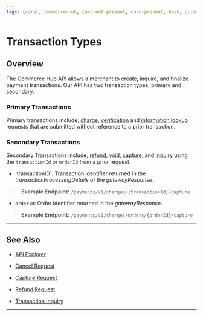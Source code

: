 ```yaml
---
tags: [carat, commerce-hub, card-not-present, card-present, hash, primary-transactions, secondary-transactions]
---
```


# Transaction Types

## Overview

The Commerce Hub API allows a merchant to create, inquire, and finalize payment transactions. Our API has two transaction types; primary and secondary.

### Primary Transactions

Primary transactions include; [charge](?path=docs/Resources/API-Documents/Payments/Charges.md), [verification](?path=docs/Resources/API-Documents/Payments_VAS/Verification.md) and [information lookup](?path=docs/Resources/API-Documents/Payments_VAS/Information-Lookup.md) requests that are submitted without reference to a prior transaction.

### Secondary Transactions

Secondary Transactions include; [refund](?path=docs/Resources/API-Documents/Payments/Refund.md), [void](?path=docs/Resources/API-Documents/Payments/Cancel.md), [capture](?path=docs/Resources/API-Documents/Payments/Capture.md), and [inquiry](?path=ocs/Resources/API-Documents/Payments/Inquiry.md) using the `transactionId` or `orderId` from a prior request.

- 'transactionID`: Transaction identifier returned in the *transactionProcessingDetails* of the *gatewayResponse*.

<!-- theme: example -->
>**Example Endpoint:** `/payments/v1/charges/{transactionId}/capture`

- `orderID`: Order identifier returned in the *gatewayResponse*.

<!-- theme: example -->
>**Example Endpoint:** `/payments/v1/charges/orders/{orderId}/capture`

---

## See Also

- [API Explorer](../api/?type=post&path=/payments/v1/capture)
- [Cancel Request](?path=docs/Resources/API-Documents/Payments/Cancel.md)
- [Capture Request](?path=docs/Resources/API-Documents/Payments/Capture.md)
- [Refund Request](?path=docs/Resources/API-Documents/Payments/Refund.md) 

- [Transaction Inquiry](?path=ocs/Resources/API-Documents/Payments/Inquiry.md) 
---
